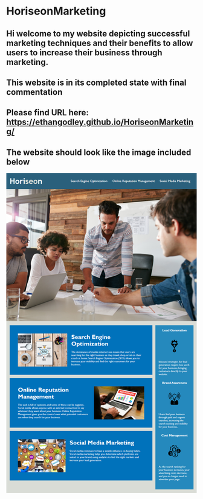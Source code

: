 # HoriseonMarketing

## Hi welcome to my website depicting successful marketing techniques and their benefits to allow users to increase their business through marketing. 

## This website is in its completed state with final commentation

## Please find URL here: https://ethangodley.github.io/HoriseonMarketing/

## The website should look like the image included below

![Target website look](./assets/images/01-html-css-git-homework-demo.png)
